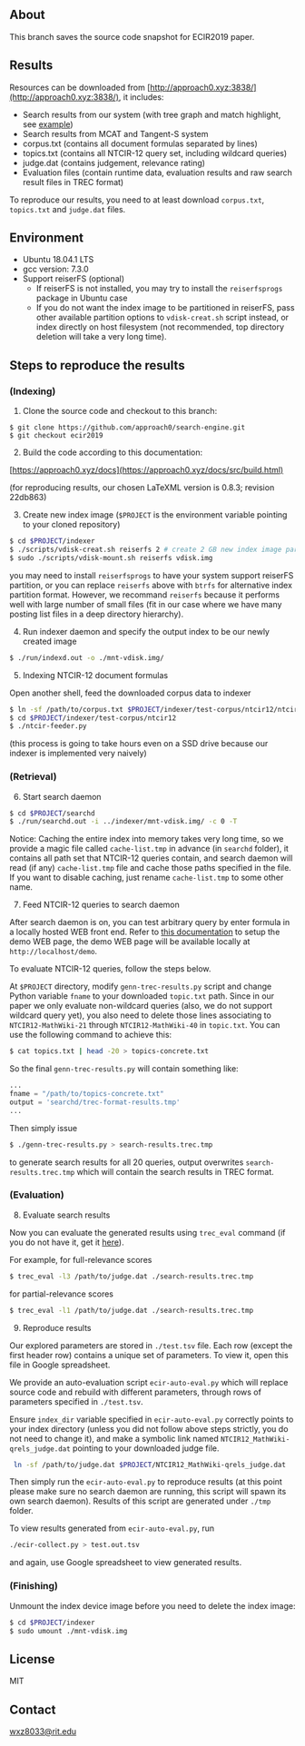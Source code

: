 ## About
This branch saves the source code snapshot for ECIR2019 paper.

## Results
Resources can be downloaded from [http://approach0.xyz:3838/](http://approach0.xyz:3838/), it includes:
* Search results from our system (with tree graph and match highlight, see [example](http://approach0.xyz:3838/3-beta-70-4/NTCIR12-MathWiki-20/Fisher_transformation:0/highlight))
* Search results from MCAT and Tangent-S system
* corpus.txt (contains all document formulas separated by lines)
* topics.txt (contains all NTCIR-12 query set, including wildcard queries)
* judge.dat (contains judgement, relevance rating)
* Evaluation files (contain runtime data, evaluation results and raw search result files in TREC format)

To reproduce our results, you need to at least download `corpus.txt`, `topics.txt` and `judge.dat` files.

## Environment
* Ubuntu 18.04.1 LTS
* gcc version: 7.3.0
* Support reiserFS (optional)
	* If reiserFS is not installed, you may try to install the `reiserfsprogs` package in Ubuntu case
	* If you do not want the index image to be partitioned in reiserFS, pass other available partition options to `vdisk-creat.sh` script instead, or index directly on host filesystem (not recommended, top directory deletion will take a very long time).

## Steps to reproduce the results
### (Indexing)
1. Clone the source code and checkout to this branch:
```
$ git clone https://github.com/approach0/search-engine.git
$ git checkout ecir2019
```

2. Build the code according to this documentation:

[https://approach0.xyz/docs](https://approach0.xyz/docs/src/build.html)

(for reproducing results, our chosen LaTeXML version is 0.8.3; revision 22db863)

3. Create new index image (`$PROJECT` is the environment variable pointing to your cloned repository)
```sh
$ cd $PROJECT/indexer
$ ./scripts/vdisk-creat.sh reiserfs 2 # create 2 GB new index image partitioned in reiserFS
$ sudo ./scripts/vdisk-mount.sh reiserfs vdisk.img
```
you may need to install `reiserfsprogs` to have your system support reiserFS partition, or you can replace `reiserfs` above with `btrfs` for alternative index partition format. However, we recommand `reiserfs` because it performs well with large number of small files (fit in our case where we have many posting list files in a deep directory hierarchy).

4. Run indexer daemon and specify the output index to be our newly created image
```sh
$ ./run/indexd.out -o ./mnt-vdisk.img/
```

5. Indexing NTCIR-12 document formulas

Open another shell, feed the downloaded corpus data to indexer
```sh
$ ln -sf /path/to/corpus.txt $PROJECT/indexer/test-corpus/ntcir12/ntcir12-full.tmp
$ cd $PROJECT/indexer/test-corpus/ntcir12
$ ./ntcir-feeder.py
``` 
(this process is going to take hours even on a SSD drive because our indexer is implemented very naively)

### (Retrieval)
6. Start search daemon
```sh
$ cd $PROJECT/searchd
$ ./run/searchd.out -i ../indexer/mnt-vdisk.img/ -c 0 -T
```
Notice: Caching the entire index into memory takes very long time, so we provide a magic file called `cache-list.tmp` in advance (in `searchd` folder), it contains all path set that NTCIR-12 queries contain, and search daemon will read (if any) `cache-list.tmp` file and cache those paths specified in the file.
If you want to disable caching, just rename `cache-list.tmp` to some other name.

7. Feed NTCIR-12 queries to search daemon

After search daemon is on, you can test arbitrary query by enter formula in a locally hosted WEB front end. Refer to [this documentation](https://approach0.xyz/docs/src/demo.html#install-and-config-nginx-php) to setup the demo WEB page, the demo WEB page will be available locally at `http://localhost/demo`.

To evaluate NTCIR-12 queries, follow the steps below.

At `$PROJECT` directory, modify `genn-trec-results.py` script and change Python variable `fname` to your downloaded `topic.txt` path.
Since in our paper we only evaluate non-wildcard queries (also, we do not support wildcard query yet), you also need to delete those lines associating to `NTCIR12-MathWiki-21` through `NTCIR12-MathWiki-40` in `topic.txt`.
You can use the following command to achieve this:
```sh
$ cat topics.txt | head -20 > topics-concrete.txt
```
So the final `genn-trec-results.py` will contain something like:
```py
...
fname = "/path/to/topics-concrete.txt"
output = 'searchd/trec-format-results.tmp'
...
```

Then simply issue
```sh
$ ./genn-trec-results.py > search-results.trec.tmp
```
to generate search results for all 20 queries, output overwrites `search-results.trec.tmp` which will contain the search results in TREC format.

### (Evaluation)
8. Evaluate search results

Now you can evaluate the generated results using `trec_eval` command (if you do not have it, get it [here](https://github.com/usnistgov/trec_eval)).

For example, for full-relevance scores
```sh
$ trec_eval -l3 /path/to/judge.dat ./search-results.trec.tmp
```

for partial-relevance scores
```sh
$ trec_eval -l1 /path/to/judge.dat ./search-results.trec.tmp
```

9. Reproduce results

Our explored parameters are stored in `./test.tsv` file. Each row (except the first header row) contains a unique set of parameters. To view it, open this file in Google spreadsheet.

We provide an auto-evaluation script `ecir-auto-eval.py` which will replace source code and rebuild with different parameters, through rows of parameters specified in `./test.tsv`.

Ensure `index_dir` variable specified in `ecir-auto-eval.py` correctly points to your index directory (unless you did not follow above steps strictly, you do not need to change it), and make a symbolic link named `NTCIR12_MathWiki-qrels_judge.dat` pointing to your downloaded judge file.
```sh
 ln -sf /path/to/judge.dat $PROJECT/NTCIR12_MathWiki-qrels_judge.dat
```
Then simply run the `ecir-auto-eval.py` to reproduce results (at this point please make sure no search daemon are running, this script will spawn its own search daemon). Results of this script are generated under `./tmp` folder.

To view results generated from `ecir-auto-eval.py`, run
```sh
./ecir-collect.py > test.out.tsv
```
and again, use Google spreadsheet to view generated results.

### (Finishing)
Unmount the index device image before you need to delete the index image:
```sh
$ cd $PROJECT/indexer
$ sudo umount ./mnt-vdisk.img
```

## License
MIT

## Contact
wxz8033@rit.edu
